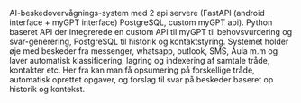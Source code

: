 AI-beskedovervågnings-system med 2 api servere (FastAPI (android interface + myGPT interface) PostgreSQL, custom myGPT api).
Python baseret API der Integrerede en custom API til myGPT til behovsvurdering og svar-generering, PostgreSQL til historik og kontaktstyring.
Systemet holder øje med beskeder fra messenger, whatsapp, outlook, SMS, Aula m.m og laver automatisk klassificering, lagring og indexering af samtale tråde, kontakter etc.
Her fra kan man få opsumering på forskellige tråde, automatisk oprettet opgaver, og forslag til svar på beskeder baseret op historik og kontekst. 

